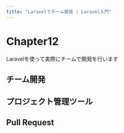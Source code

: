 ```yaml
---
title: "Laravelでチーム開発 | Laravel入門"
---
```


# Chapter12

Laravelを使って実際にチームで開発を行います

## チーム開発

## プロジェクト管理ツール

## Pull Request
